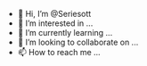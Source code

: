 - 👋 Hi, I’m @Seriesott
- 👀 I’m interested in ...
- 🌱 I’m currently learning ...
- 💞️ I’m looking to collaborate on ...
- 📫 How to reach me ...

<!---
Seriesott/Seriesott is a ✨ special ✨ repository because its `README.md` (this file) appears on your GitHub profile.
You can click the Preview link to take a look at your changes.
--->
